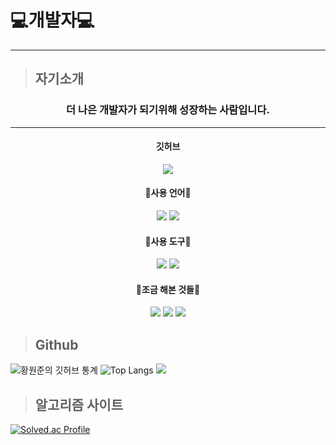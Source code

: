 # :computer:개발자:computer:   
___

> ## 자기소개
### <center>더 나은 개발자가 되기위해 성장하는 사람입니다.</center>
---
#### <center>깃허브</center>
   
<a href="https://github.com/Hyeok-06" target="_blank">
<center><img src="https://img.shields.io/badge/Github-000000?style=for-the-badge&logo=GitHub&logoColor={white}"/></a></center>

#### <center>:book:사용 언어:book:</center>
   
<center><img src="https://img.shields.io/badge/C Sharp-239120?style=for-the-badge&logo=C Sharp&logoColor={white}"/></a>
<img src="https://img.shields.io/badge/C++-00599C?style=for-the-badge&logo= C++&logoColor={white}"/></a></center>

#### <center>:wrench:사용 도구:wrench:</center>
   
<center><img src="https://img.shields.io/badge/Visual Studio-5C2D91?style=for-the-badge&logo=Visual Studio&logoColor={white}"/></a>
<img src="https://img.shields.io/badge/Unity-000000?style=for-the-badge&logo=Unity&logoColor={white}"/></a></center>

#### <center>:bookmark:조금 해본 것들:bookmark:</center>

<center><img src="https://img.shields.io/badge/C-00599C?style=for-the-badge&logo=C&logoColor={white}"/></a>
<img src="https://img.shields.io/badge/JavaScript-000000?style=for-the-badge&logo=JavaScript&logoColor={F7DF1E}"/></a>
<img src="https://img.shields.io/badge/Phython-000000?style=for-the-badge&logo=Python&logoColor={3776AB}"/></a></center>

> ## Github 

![황원준의 깃허브 통계](https://github-readme-stats.vercel.app/api?username=NswerJ&show_icons=true&theme=onedark&locale=kr)
![Top Langs](https://github-readme-stats.vercel.app/api/top-langs/?username=NswerJ&layout=compact&theme=onedark)
<a href="https://opgc.me/#/users/NswerJ" target="_blank"><img src="https://api.opgc.me/githubs/users/NswerJ/tag/?theme=basic" /></a>

> ## 알고리즘 사이트

[![Solved.ac Profile](http://mazassumnida.wtf/api/v2/generate_badge?boj=jun44227)](https://solved.ac/jun44227/)
